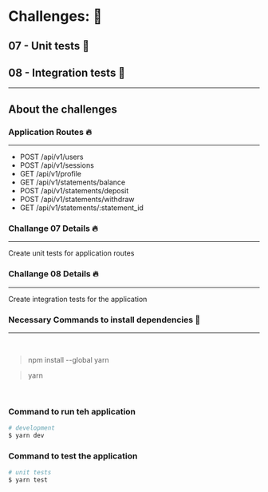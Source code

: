 # Challenges: 📌
## 07 - Unit tests 🚀
## 08 - Integration tests 🚀
---

## About the challenges

### Application Routes 🔥
---

* POST /api/v1/users
* POST /api/v1/sessions
* GET /api/v1/profile
* GET /api/v1/statements/balance
* POST /api/v1/statements/deposit
* POST /api/v1/statements/withdraw
* GET /api/v1/statements/:statement_id


### Challange 07 Details 🔥
---

Create unit tests for application routes

### Challange 08 Details 🔥
---

Create integration tests for the application

### Necessary Commands to install dependencies 📌
---

<br>

> npm install --global yarn

> yarn


<br>

### Command to run teh application

```bash
# development
$ yarn dev
```

### Command to test the application

```bash
# unit tests
$ yarn test
